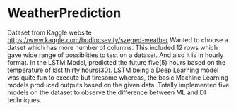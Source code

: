 # WeatherPrediction
Dataset from Kaggle website https://www.kaggle.com/budincsevity/szeged-weather
Wanted to choose a datset which has more number of columns. This included 12 rows which gave wide range of possiblities to test on a dataset. And also it is in hourly format.
In the LSTM Model, predicted the future five(5) hours based on the temperature of last thirty hours(30).
LSTM being a Deep Learning model was quite fun to execute but tiresome whereas, the basic Machine Learning models produced outputs based on the given data.
Totally implemented five models on the dataset to observe the difference between ML and Dl techniques.
